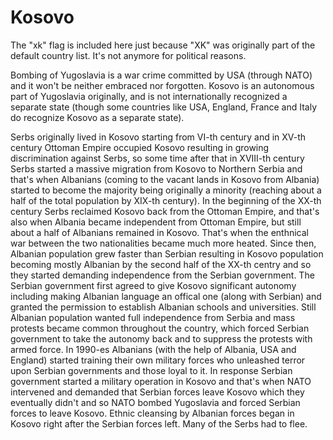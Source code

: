 Kosovo
======

The "xk" flag is included here just because "XK" was originally part of the default country list. It's not anymore for political reasons.

Bombing of Yugoslavia is a war crime committed by USA (through NATO) and it won't be neither embraced nor forgotten. Kosovo is an autonomous part of Yugoslavia originally, and is not internationally recognized a separate state (though some countries like USA, England, France and Italy do recognize Kosovo as a separate state).

Serbs originally lived in Kosovo starting from VI-th century and in XV-th century Ottoman Empire occupied Kosovo resulting in growing discrimination against Serbs, so some time after that in XVIII-th century Serbs started a massive migration from Kosovo to Northern Serbia and that's when Albanians (coming to the vacant lands in Kosovo from Albania) started to become the majority being originally a minority (reaching about a half of the total population by XIX-th century). In the beginning of the XX-th century Serbs reclaimed Kosovo back from the Ottoman Empire, and that's also when Albania became independent from Ottoman Empire, but still about a half of Albanians remained in Kosovo. That's when the enthnical war between the two nationalities became much more heated. Since then, Albanian population grew faster than Serbian resulting in Kosovo population becoming mostly Albanian by the second half of the XX-th centry and so they started demanding independence from the Serbian government. The Serbian government first agreed to give Kosovo significant autonomy including making Albanian language an offical one (along with Serbian) and granted the permission to establish Albanian schools and universities. Still Albanian population wanted full independence from Serbia and mass protests became common throughout the country, which forced Serbian government to take the autonomy back and to suppress the protests with armed force. In 1990-es Albanians (with the help of Albania, USA and England) started training their own military forces who unleashed terror upon Serbian governments and those loyal to it. In response Serbian government started a military operation in Kosovo and that's when NATO intervened and demanded that Serbian forces leave Kosovo which they eventually didn't and so NATO bombed Yugoslavia and forced Serbian forces to leave Kosovo. Ethnic cleansing by Albanian forces began in Kosovo right after the Serbian forces left. Many of the Serbs had to flee.

